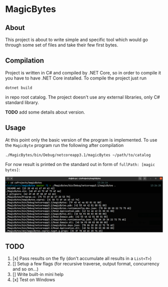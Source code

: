 # MagicBytes

## About

This project is about to write simple and specific tool which would go through
some set of files and take their few first bytes.


## Compilation

Project is written in C# and compiled by .NET Core, so in order to compile it
you have to have .NET Core installed. To compile the project just run

```
dotnet build
```

in repo root catalog. The project doesn't use any external libraries, only C#
standard library.

**TODO** add some details about version.


## Usage

At this point only the basic version of the program is implemented.
To use the `MagicByte` program run the following after compilation

```
./MagicBytes/bin/Debug/netcoreapp3.1/magicBytes ~/path/to/catalog
```

For now result is printed on the standard out in form of `fullPath: [magic bytes]`:

![](screenshots/magicBytesResult.png)


## TODO

1. [x] Pass results on the fly (don't accumulate all results in a `List<T>`)
1. [] Setup a few flags (for recursive traverse, output format, concurrency and so on...)
1. [] Write built-in mini help
1. [x] Test on Windows
